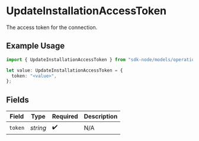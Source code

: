 # UpdateInstallationAccessToken

The access token for the connection.

## Example Usage

```typescript
import { UpdateInstallationAccessToken } from "sdk-node/models/operations";

let value: UpdateInstallationAccessToken = {
  token: "<value>",
};
```

## Fields

| Field              | Type               | Required           | Description        |
| ------------------ | ------------------ | ------------------ | ------------------ |
| `token`            | *string*           | :heavy_check_mark: | N/A                |